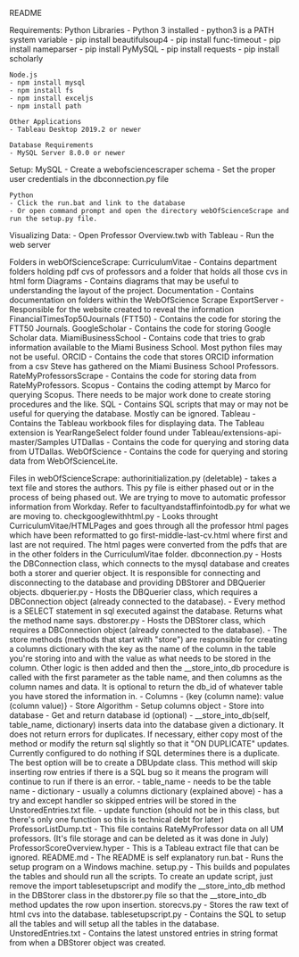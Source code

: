 README

Requirements:
	Python Libraries
	- Python 3 installed
	- python3 is a PATH system variable
	- pip install beautifulsoup4
	- pip install func-timeout
	- pip install nameparser
	- pip install PyMySQL
	- pip install requests
	- pip install scholarly

	Node.js
	- npm install mysql
	- npm install fs
	- npm install exceljs
	- npm install path

	Other Applications
	- Tableau Desktop 2019.2 or newer

	Database Requirements
	- MySQL Server 8.0.0 or newer

Setup:
	MySQL
	- Create a webofsciencescraper schema
	- Set the proper user credentials in the dbconnection.py file

	Python
	- Click the run.bat and link to the database
	- Or open command prompt and open the directory webOfScienceScrape and run the setup.py file.

Visualizing Data:
	- Open Professor Overview.twb with Tableau
	- Run the web server 

Folders in webOfScienceScrape:
	CurriculumVitae 
		- Contains department folders holding pdf cvs of professors and a folder that holds all those cvs in html form
	Diagrams
		- Contains diagrams that may be useful to understanding the layout of the project.
	Documentation
		- Contains documentation on folders within the WebOfScience Scrape
	ExportServer
		- Responsible for the website created to reveal the information
	FinancialTimesTop50Journals (FTT50)
		- Contains the code for storing the FTT50 Journals. 
	GoogleScholar
		- Contains the code for storing Google Scholar data.
	MiamiBusinessSchool
		- Contains code that tries to grab information available to the Miami Business School. Most python files may not be useful.
	ORCID
		- Contains the code that stores ORCID information from a csv Steve has gathered on the Miami Business School Professors.
	RateMyProfessorsScrape
		- Contains the code for storing data from RateMyProfessors.
	Scopus
		- Contains the coding attempt by Marco for querying Scopus. There needs to be major work done to create storing procedures and the like.
	SQL
		- Contains SQL scripts that may or may not be useful for querying the database. Mostly can be ignored.
	Tableau
		- Contains the Tableau workbook files for displaying data. The Tableau extension is YearRangeSelect folder found under Tableau/extensions-api-master/Samples
	UTDallas
		- Contains the code for querying and storing data from UTDallas.
	WebOfScience
		- Contains the code for querying and storing data from WebOfScienceLite.

Files in webOfScienceScrape:
	authorinitialization.py (deletable)
		- takes a text file and stores the authors. This py file is either phased out or in the process of being phased out. We are trying to move to automatic professor information from Workday. Refer to facultyandstaffinfointodb.py for what we are moving to. 
	checkgooglewithhtml.py
		- Looks throught CurriculumVitae/HTMLPages and goes through all the professor html pages which have been reformatted to go first-middle-last-cv.html where first and last are not required. The html pages were converted from the pdfs that are in the other folders in the CurriculumVitae folder.
	dbconnection.py
		- Hosts the DBConnection class, which connects to the mysql database and creates both a storer and querier object. It is responsible for connecting and disconnecting to the database and providing DBStorer and DBQuerier objects.
	dbquerier.py
		- Hosts the DBQuerier class, which requires a DBConnection object (already connected to the database).
		- Every method is a SELECT statement in sql executed against the database. Returns what the method name says.
	dbstorer.py
		- Hosts the DBStorer class, which requires a DBConnection object (already connected to the database). 
		- The store methods (methods that start with "store") are responsible for creating a columns dictionary with the key as the name of the column in the table you're storing into and with the value as what needs to be stored in the column. Other logic is then added and then the __store_into_db procedure is called with the first parameter as the table name, and then columns as the column names and data. It is optional to return the db_id of whatever table you have stored the information in.
			- Columns - {key (column name): value (column value)}
			- Store Algorithm
				- Setup columns object
				- Store into database
				- Get and return database id (optional)
		- __store_into_db(self, table_name, dictionary) inserts data into the database given a dictionary. It does not return errors for duplicates. If necessary, either copy most of the method or modify the return sql slightly so that it "ON DUPLICATE" updates. Currently configured to do nothing if SQL determines there is a duplicate. The best option will be to create a DBUpdate class. This method will skip inserting row entries if there is a SQL bug so it means the program will continue to run if there is an error.
			- table_name - needs to be the table name
			- dictionary - usually a columns dictionary (explained above)
			- has a try and except handler so skipped entries will be stored in the UnstoredEntries.txt file.
		- update function (should not be in this class, but there's only one function so this is technical debt for later)
	ProfessorListDump.txt
		- This file contains RateMyProfessor data on all UM professors. (It's file storage and can be deleted as it was done in July)
	ProfessorScoreOverview.hyper
		- This is a Tableau extract file that can be ignored.
	README.md
		- The README is self explanatory
	run.bat
		- Runs the setup program on a Windows machine.
	setup.py
		- This builds and populates the tables and should run all the scripts. To create an update script, just remove the import tablesetupscript and modify the __store_into_db method in the DBStorer class in the dbstorer.py file so that the __store_into_db method updates the row upon insertion.
	storecvs.py
		- Stores the raw text of html cvs into the database.
	tablesetupscript.py
		- Contains the SQL to setup all the tables and will setup all the tables in the database.
	UnstoredEntries.txt
		- Contains the latest unstored entries in string format from when a DBStorer object was created.